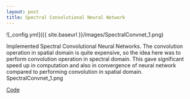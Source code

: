 ```yaml
---
layout: post
title: Spectral Convolutional Neural Network
---
```


![_config.yml]({{ site.baseurl }}/images/SpectralConvnet_1.png)

Implemented Spectral Convolutional Neural Networks. The convolution operation in
spatial domain is quite expensive, so the idea here was to perform convolution
operation in spectral domain. This gave significant speed up in computation and
also in convergence of neural network compared to performing convolution in spatial domain.
SpectralConvnet_1.png

[Code](https://github.com/suhaspillai/SpectralConvoNets)
